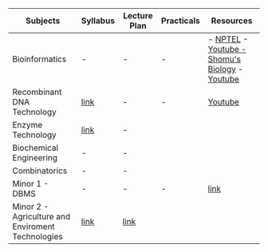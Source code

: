 
|  Subjects | Syllabus  | Lecture Plan | Practicals | Resources | 
| --------- | ----------- | ---------- | ---------- | ---------- | 
| Bioinformatics | - | - | - | - [NPTEL](https://onlinecourses.nptel.ac.in/noc21_bt06/course) - [Youtube - Shomu's Biology](https://www.youtube.com/playlist?list=PLb0WW0k29aHrF8aZzK17ORTesZsd-lING) - [Youtube](https://www.youtube.com/playlist?list=PLtNHazY8vVekkvNx4d5FS3PTJJo7kbUXC) |
| Recombinant DNA Technology | [link](https://docs.google.com/document/d/1NL-r3Hv8cS0XNphtPGSUsKWQi2l3Y4ZE6cWnSNmpLQQ/edit) | - | - | [Youtube](https://www.youtube.com/playlist?list=PLtNHazY8vVen7uBRmtK56CYV7hJEuaIw9) |
| Enzyme Technology | [link](https://docs.google.com/document/d/1G86FhN1suTUd8LK4nRcL8DZkWdSKJ0vOhlqJW_asOBs/edit) | - |
| Biochemical Engineering | - | - |
| Combinatorics| - | - |
| Minor 1 - DBMS | - | - | - | [link](https://github.com/cybergeekgyan/Biotechnology/tree/main/Semester%205/Minor%201%20-)
| Minor 2 - Agriculture and Enviroment Technologies | [link](https://docs.google.com/document/d/1gGT5jBar7wLapP5iy7yFRGjwSSdrvc94UQ3y9Opx8CQ/edit) | [link](https://docs.google.com/document/d/1C2E-Bw-JhVomHWkXU1aV-XSI1GBlyN_zHCgeQuI9nf0/edit)|

